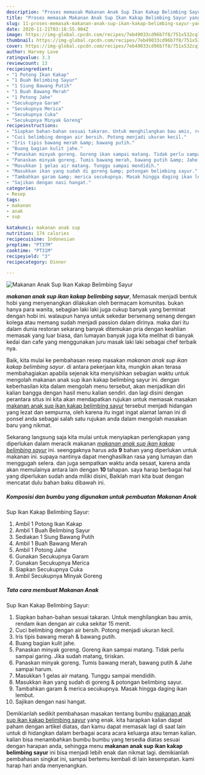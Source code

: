 ```yaml
---
description: "Proses memasak Makanan Anak Sup Ikan Kakap Belimbing Sayur yang Lezat"
title: "Proses memasak Makanan Anak Sup Ikan Kakap Belimbing Sayur yang Lezat"
slug: 11-proses-memasak-makanan-anak-sup-ikan-kakap-belimbing-sayur-yang-lezat
date: 2020-11-21T03:18:55.904Z
image: https://img-global.cpcdn.com/recipes/7eb49033cd96b7f8/751x532cq70/makanan-anak-sup-ikan-kakap-belimbing-sayur-foto-resep-utama.jpg
thumbnail: https://img-global.cpcdn.com/recipes/7eb49033cd96b7f8/751x532cq70/makanan-anak-sup-ikan-kakap-belimbing-sayur-foto-resep-utama.jpg
cover: https://img-global.cpcdn.com/recipes/7eb49033cd96b7f8/751x532cq70/makanan-anak-sup-ikan-kakap-belimbing-sayur-foto-resep-utama.jpg
author: Harvey Love
ratingvalue: 3.3
reviewcount: 13
recipeingredient:
- "1 Potong Ikan Kakap"
- "1 Buah Belimbing Sayur"
- "1 Siung Bawang Putih"
- "1 Buah Bawang Merah"
- "1 Potong Jahe"
- "Secukupnya Garam"
- "Secukupnya Merica"
- "Secukupnya Cuka"
- "Secukupnya Minyak Goreng"
recipeinstructions:
- "Siapkan bahan-bahan sesuai takaran. Untuk menghilangkan bau amis, rendam ikan dengan air cuka sekitar 15 menit."
- "Cuci belimbing dengan air bersih. Potong menjadi ukuran kecil."
- "Iris tipis bawang merah &amp; bawang putih."
- "Buang bagian kulit jahe."
- "Panaskan minyak goreng. Goreng ikan sampai matang. Tidak perlu sampai garing. Jika sudah matang, tiriskan."
- "Panaskan minyak goreng. Tumis bawang merah, bawang putih &amp; Jahe sampai harum."
- "Masukkan 1 gelas air matang. Tunggu sampai mendidih."
- "Masukkan ikan yang sudah di goreng &amp; potongan belimbing sayur."
- "Tambahkan garam &amp; merica secukupnya. Masak hingga daging ikan lembut."
- "Sajikan dengan nasi hangat."
categories:
- Resep
tags:
- makanan
- anak
- sup

katakunci: makanan anak sup 
nutrition: 174 calories
recipecuisine: Indonesian
preptime: "PT37M"
cooktime: "PT31M"
recipeyield: "3"
recipecategory: Dinner

---
```



![Makanan Anak
Sup Ikan Kakap Belimbing Sayur](https://img-global.cpcdn.com/recipes/7eb49033cd96b7f8/751x532cq70/makanan-anak-sup-ikan-kakap-belimbing-sayur-foto-resep-utama.jpg)

<b><i>makanan anak
sup ikan kakap belimbing sayur</i></b>, Memasak menjadi bentuk hobi yang menyenangkan dilakukan oleh bermacam komunitas. bukan hanya para wanita, sebagian laki laki juga cukup banyak yang berminat dengan hobi ini. walaupun hanya untuk sekedar bersenang senang dengan kolega atau memang sudah menjadi passion dalam dirinya. maka dari itu dalam dunia restoran sekarang banyak ditemukan pria dengan keahlian memasak yang luar biasa, dan lumayan banyak juga kita melihat di banyak kedai dan cafe yang menggunakan juru masak laki laki sebagai chef terbaik nya.



Baik, kita mulai ke pembahasan resep masakan <i>makanan anak
sup ikan kakap belimbing sayur</i>. di antara pekerjaan kita, mungkin akan terasa membahagiakan apabila sejenak kita menyisihkan sebagian waktu untuk mengolah makanan anak
sup ikan kakap belimbing sayur ini. dengan keberhasilan kita dalam mengolah menu tersebut, akan menjadikan diri kalian bangga dengan hasil menu kalian sendiri. dan lagi disini dengan perantara situs ini kita akan mendapatkan rujukan untuk memasak masakan <u>makanan anak
sup ikan kakap belimbing sayur</u> tersebut menjadi hidangan yang lezat dan sempurna, oleh karena itu ingat ingat alamat laman ini di ponsel anda sebagai salah satu rujukan anda dalam mengolah masakan baru yang nikmat.


Sekarang langsung saja kita mulai untuk menyiapkan perlengkapan yang diperlukan dalam meracik makanan <u><i>makanan anak
sup ikan kakap belimbing sayur</i></u> ini. seenggaknya harus ada <b>9</b> bahan yang diperlukan untuk makanan ini. supaya nantinya dapat menghasilkan rasa yang lumayan dan menggugah selera. dan juga sempatkan waktu anda sesaat, karena anda akan memulainya antara lain dengan <b>10</b> tahapan. saya harap berbagai hal yang diperlukan sudah anda miliki disini, Baiklah mari kita buat dengan mencatat dulu bahan baku dibawah ini.

<!--inarticleads1-->

##### Komposisi dan bumbu yang digunakan untuk pembuatan Makanan Anak
Sup Ikan Kakap Belimbing Sayur:

1. Ambil 1 Potong Ikan Kakap
1. Ambil 1 Buah Belimbing Sayur
1. Sediakan 1 Siung Bawang Putih
1. Ambil 1 Buah Bawang Merah
1. Ambil 1 Potong Jahe
1. Gunakan Secukupnya Garam
1. Gunakan Secukupnya Merica
1. Siapkan Secukupnya Cuka
1. Ambil Secukupnya Minyak Goreng




<!--inarticleads2-->

##### Tata cara membuat Makanan Anak
Sup Ikan Kakap Belimbing Sayur:

1. Siapkan bahan-bahan sesuai takaran. Untuk menghilangkan bau amis, rendam ikan dengan air cuka sekitar 15 menit.
1. Cuci belimbing dengan air bersih. Potong menjadi ukuran kecil.
1. Iris tipis bawang merah &amp; bawang putih.
1. Buang bagian kulit jahe.
1. Panaskan minyak goreng. Goreng ikan sampai matang. Tidak perlu sampai garing. Jika sudah matang, tiriskan.
1. Panaskan minyak goreng. Tumis bawang merah, bawang putih &amp; Jahe sampai harum.
1. Masukkan 1 gelas air matang. Tunggu sampai mendidih.
1. Masukkan ikan yang sudah di goreng &amp; potongan belimbing sayur.
1. Tambahkan garam &amp; merica secukupnya. Masak hingga daging ikan lembut.
1. Sajikan dengan nasi hangat.




Demikianlah sedikit pembahasan masakan tentang bumbu <u>makanan anak
sup ikan kakap belimbing sayur</u> yang enak. kita harapkan kalian dapat paham dengan artikel diatas, dan kamu dapat memasak lagi di saat lain untuk di hidangkan dalam berbagai acara acara keluarga atau teman kalian. kalian bisa menambahkan bumbu bumbu yang tersedia diatas sesuai dengan harapan anda, sehingga menu <b>makanan anak
sup ikan kakap belimbing sayur</b> ini bisa menjadi lebih enak dan nikmat lagi. demikianlah pembahasan singkat ini, sampai bertemu kembali di lain kesempatan. kami harap hari anda menyenangkan.

